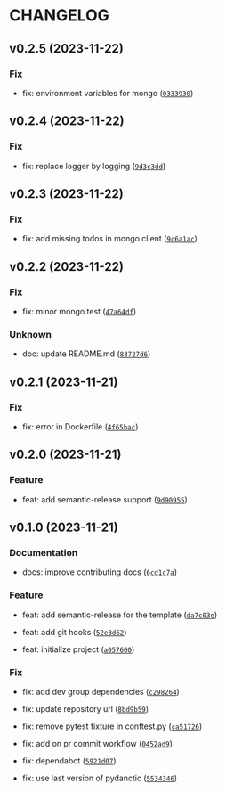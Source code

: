 # CHANGELOG



## v0.2.5 (2023-11-22)

### Fix

* fix: environment variables for mongo ([`0333930`](https://github.com/maxime-houe/personal_python_project_generator/commit/0333930af510febd3a10a72d7f4b416087a5aa26))


## v0.2.4 (2023-11-22)

### Fix

* fix: replace logger by logging ([`9d3c3dd`](https://github.com/maxime-houe/personal_python_project_generator/commit/9d3c3ddc931eca03b1c38a9d95f65e506143827b))


## v0.2.3 (2023-11-22)

### Fix

* fix: add missing todos in mongo client ([`9c6a1ac`](https://github.com/maxime-houe/personal_python_project_generator/commit/9c6a1ace2ee6882c91c1ec000bf196574b36e005))


## v0.2.2 (2023-11-22)

### Fix

* fix: minor mongo test ([`47a64df`](https://github.com/maxime-houe/personal_python_project_generator/commit/47a64df4528f1a92ef10b2804c5c91bbecacc6d1))

### Unknown

* doc: update README.md ([`83727d6`](https://github.com/maxime-houe/personal_python_project_generator/commit/83727d689a7abd4003a0948bc6533b739078537f))


## v0.2.1 (2023-11-21)

### Fix

* fix: error in Dockerfile ([`4f65bac`](https://github.com/maxime-houe/personal_python_project_generator/commit/4f65bac52258129a6182e80efbc9d4af01cded7a))


## v0.2.0 (2023-11-21)

### Feature

* feat: add semantic-release support ([`9d90955`](https://github.com/maxime-houe/personal_python_project_generator/commit/9d909558e6da20b32a2a483dd1b21e9be44669d5))


## v0.1.0 (2023-11-21)

### Documentation

* docs: improve contributing docs ([`6cd1c7a`](https://github.com/maxime-houe/personal_python_project_generator/commit/6cd1c7a25659fcfd445fb5dbc6fbc8d0d4a58cb3))

### Feature

* feat: add semantic-release for the template ([`da7c03e`](https://github.com/maxime-houe/personal_python_project_generator/commit/da7c03e96ebed0cd1f9031822e0f9d3dd6d49448))

* feat: add git hooks ([`52e3d62`](https://github.com/maxime-houe/personal_python_project_generator/commit/52e3d6256248a4a943c78dec18c68eacb5cbae77))

* feat: initialize project ([`a057600`](https://github.com/maxime-houe/personal_python_project_generator/commit/a057600b74e8174f1c0a33b86bd2881f0953f076))

### Fix

* fix: add dev group dependencies ([`c298264`](https://github.com/maxime-houe/personal_python_project_generator/commit/c2982641573f2c841b8b82747d27068b1af0ae9f))

* fix: update repository url ([`8bd9b59`](https://github.com/maxime-houe/personal_python_project_generator/commit/8bd9b597da316ec9a32687b39a1814f8a3d0ce9c))

* fix: remove pytest fixture in conftest.py ([`ca51726`](https://github.com/maxime-houe/personal_python_project_generator/commit/ca51726ba424da7e5e76b82520334cb0ef2789c7))

* fix: add on pr commit workflow ([`0452ad9`](https://github.com/maxime-houe/personal_python_project_generator/commit/0452ad9f9746ec6cf093da2e7dff9b06194f25b8))

* fix: dependabot ([`5921d07`](https://github.com/maxime-houe/personal_python_project_generator/commit/5921d07a9192720d1f530ca81308a096801b28cb))

* fix: use last version of pydanctic ([`5534346`](https://github.com/maxime-houe/personal_python_project_generator/commit/55343461fd6b94a955d1f648687237eb501fb73e))
